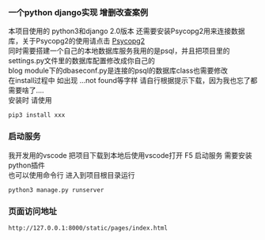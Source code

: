 ### 一个python django实现 增删改查案例
本项目使用的 python3和django 2.0版本 还需要安装Psycopg2用来连接数据库，关于Psycopg2的使用请点击 [Psycopg2](http://initd.org/psycopg/docs/install.html)<br/>
同时需要搭建一个自己的本地数据库服务我用的是psql，并且把项目里的settings.py文件里的数据库配置修改成你自己的<br/>
blog module下的dbaseconf.py是连接的psql的数据库class也需要修改<br/>
在install过程中 如出现 ...not found等字样 请自行根据提示下载，因为我也忘了都需要啥了....<br/>
安装时 请使用
```
pip3 install xxx
```

### 启动服务
我开发用的vscode 把项目下载到本地后使用vscode打开 F5 启动服务 需要安装python插件<br/>
也可以使用命令行 进入到项目根目录运行 
```
python3 manage.py runserver
```

### 页面访问地址
```
http://127.0.0.1:8000/static/pages/index.html
```